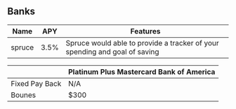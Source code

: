## Banks

| Name | APY | Features |
| --- | --- | --- |
| spruce | 3.5% | Spruce would able to  provide a tracker of your spending and goal of saving |

| | Platinum Plus Mastercard Bank of America |
| --- | --- |
| Fixed Pay Back | N/A |
| Bounes | $300 |

